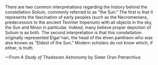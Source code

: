 There are two common interpretations regarding the history behind the constellation Solium, commonly referred to as "the Sun." The first is that it represents the fascination of early peoples (such as the Necromenians, predecessors to the ancient Tevinter Imperium) with all objects in the sky, the Sun and Moon in particular. Indeed, many believe proper depiction of Solium is as both. The second interpretation is that this constellation originally represented Elgar'nan, the head of the elven pantheon who was also known as "Eldest of the Sun." Modern scholars do not know which, if either, is truth.

—From <i> A Study of Thedosian Astronomy </i> by Sister Oran Petrarchius
